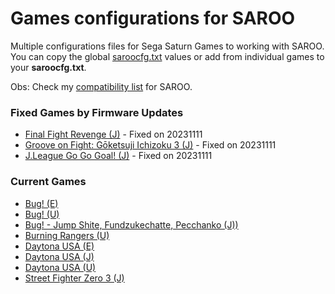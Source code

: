 # Games configurations for SAROO

Multiple configurations files for Sega Saturn Games to working with SAROO. You can copy the global [saroocfg.txt](./saroocfg.txt) values or add from individual games to your **saroocfg.txt**.

Obs: Check my [compatibility list](https://github.com/williamdsw/saroo-compatibility-list) for SAROO.

### Fixed Games by Firmware Updates

- [Final Fight Revenge (J)](./J/T-1248G/README.md) - Fixed on 20231111
- [Groove on Fight: Gōketsuji Ichizoku 3 (J)](./J/T-14411G/README.md) - Fixed on 20231111
- [J.League Go Go Goal! (J)](./J/T-3602G/README.md) - Fixed on 20231111

### Current Games

- [Bug! (E)](./E/MK-81004/README.md)
- [Bug! (U)](./U/GM-81004/README.md)
- [Bug! - Jump Shite, Fundzukechatte, Pecchanko (J))](./j/GS-9063/README.md)
- [Burning Rangers (U)](./U/MK-81803/README.md)
- [Daytona USA (E)](./E/MK_8120050/README.md)
- [Daytona USA (J)](./J/GS-9013/README.md)
- [Daytona USA (U)](./U/MK-81200/README.md)
- [Street Fighter Zero 3 (J)](./J/T-1246G/README.md)
